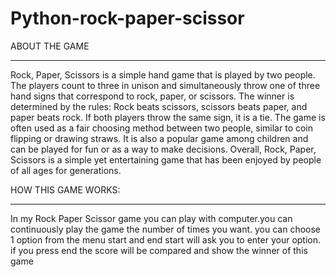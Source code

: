 # Python-rock-paper-scissor
ABOUT THE GAME
_________________________________
Rock, Paper, Scissors is a simple hand game that is played by two people. The players count to three in unison and simultaneously 
throw one of three hand signs that correspond to rock, paper, or scissors. 
The winner is determined by the rules:
Rock beats scissors, scissors beats paper, and paper beats rock. 
If both players throw the same sign, it is a tie.
The game is often used as a fair choosing method between two people, similar to coin flipping or drawing straws.
It is also a popular game among children and can be played for fun or as a way to make decisions.
Overall, Rock, Paper, Scissors is a simple yet entertaining game that has been enjoyed by people of all ages for generations.

HOW THIS GAME WORKS:
__________________________________

In my Rock Paper Scissor game you can play with computer.you can continuously play the game the number of times you want.
you can choose 1 option from the menu start and end
start will ask you to enter your option. 
if you press end the score will be compared and show the winner of this game
